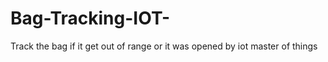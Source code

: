 # Bag-Tracking-IOT-
Track the bag if it get out of range or it was opened by iot master of things  
